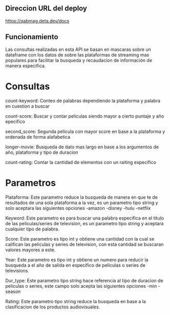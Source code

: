 ## Direccion URL del deploy
https://qabmag.deta.dev/docs

## Funcionamiento

Las consultas realizadas en esta API se basan en mascaras sobre un dataframe con los datos de sobre las plataformas de streaming mas populares para facilitar la busqueda y recaudacion de información de manera especifica.

# Consultas

count-keyword: Conteo de palabras dependiendo la plataforma y palabra en cuestion a buscar

count-score: Buscar y contar peliculas siendo mayor a cierto puntaje y año epecifico

second_score: Segunda pelicula con mayor score en base a la plataforma y ordenada de forma alafabetica

longer-movie: Busqueda de dato mas largo en base a los argumentos de año, plataforma y tipo de duracion

count-rating: Contar la cantidad de elementos con un raiting especifico

# Parametros

Plataforma: Este parametro reduce la busqueda de manera en que te de resultados de una sola plataforma a la vez, es un parametro tipo string y solo aceptara las siguientes opciones
-amazon
-disney
-hulu
-netflix

Keyword: Este parametro es para buscar una palabra especifica en el titulo de las peliculas/series de television, es un parametro tipo string y aceptara cualquier tipo de palabra.

Score: Este parametro es tipo int y obtiene una cantidad con la cual se califican las peliculas y series de television, con esta cantidad se buscaran valores mayores a este.

Year: Este parametro es tipo int y obtiene un numero para reducir la busqueda a el año de salida en especifico de peliculas o series de televisions.

Dur_type: Este parametro tipo string hace referencia al tipo de duracion de peliculas o series, este campo solo acepta las siguientes opciones
-min
-season

Rating: Este parametro tipo string reduce la busqueda en base a la clasificacion de los productos audiovisuales.
